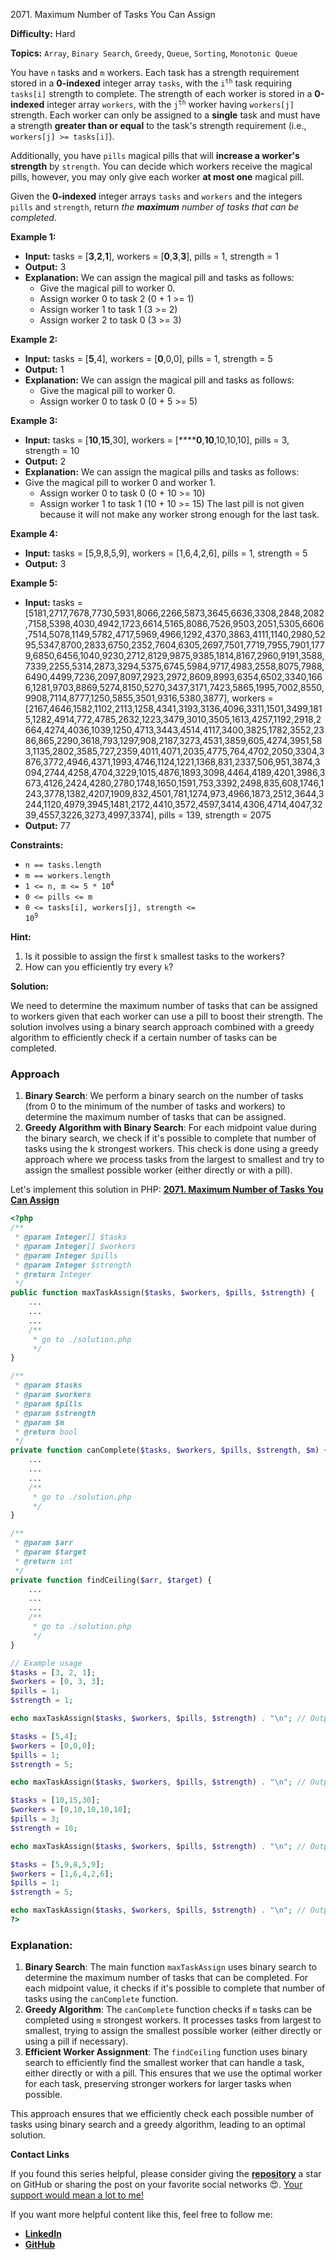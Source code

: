 2071\. Maximum Number of Tasks You Can Assign

**Difficulty:** Hard

**Topics:** `Array`, `Binary Search`, `Greedy`, `Queue`, `Sorting`, `Monotonic Queue`

You have `n` tasks and `m` workers. Each task has a strength requirement stored in a **0-indexed** integer array `tasks`, with the <code>i<sup>th</sup></code> task requiring `tasks[i]` strength to complete. The strength of each worker is stored in a **0-indexed** integer array `workers`, with the <code>j<sup>th</sup></code> worker having `workers[j]` strength. Each worker can only be assigned to a **single** task and must have a strength **greater than or equal** to the task's strength requirement (i.e., `workers[j] >= tasks[i]`).

Additionally, you have `pills` magical pills that will **increase a worker's strength** by `strength`. You can decide which workers receive the magical pills, however, you may only give each worker **at most one** magical pill.

Given the **0-indexed** integer arrays `tasks` and `workers` and the integers `pills` and `strength`, return _the **maximum** number of tasks that can be completed_.

**Example 1:**

- **Input:** tasks = [**3**,**2**,**1**], workers = [**0**,**3**,**3**], pills = 1, strength = 1
- **Output:** 3
- **Explanation:** We can assign the magical pill and tasks as follows:
  - Give the magical pill to worker 0.
  - Assign worker 0 to task 2 (0 + 1 >= 1)
  - Assign worker 1 to task 1 (3 >= 2)
  - Assign worker 2 to task 0 (3 >= 3)

**Example 2:**

- **Input:** tasks = [**5**,4], workers = [**0**,0,0], pills = 1, strength = 5
- **Output:** 1
- **Explanation:** We can assign the magical pill and tasks as follows:
  - Give the magical pill to worker 0.
  - Assign worker 0 to task 0 (0 + 5 >= 5)


**Example 3:**

- **Input:** tasks = [**10**,**15**,30], workers = [******0**,**10**,10,10,10], pills = 3, strength = 10
- **Output:** 2
- **Explanation:** We can assign the magical pills and tasks as follows:
- Give the magical pill to worker 0 and worker 1.
  - Assign worker 0 to task 0 (0 + 10 >= 10)
  - Assign worker 1 to task 1 (10 + 10 >= 15)
    The last pill is not given because it will not make any worker strong enough for the last task.


**Example 4:**

- **Input:** tasks = [5,9,8,5,9], workers = [1,6,4,2,6], pills = 1, strength = 5
- **Output:** 3


**Example 5:**

- **Input:** tasks = [5181,2717,7678,7730,5931,8066,2266,5873,3645,6636,3308,2848,2082,7158,5398,4030,4942,1723,6614,5165,8086,7526,9503,2051,5305,6606,7514,5078,1149,5782,4717,5969,4966,1292,4370,3863,4111,1140,2980,5295,5347,8700,2833,6750,2352,7604,6305,2697,7501,7719,7955,7901,1779,6850,6456,1040,9230,2712,8129,9875,9385,1814,8167,2960,9191,3588,7339,2255,5314,2873,3294,5375,6745,5984,9717,4983,2558,8075,7988,6490,4499,7236,2097,8097,2923,2972,8609,8993,6354,6502,3340,1666,1281,9703,8869,5274,8150,5270,3437,3171,7423,5865,1995,7002,8550,9908,7114,8777,1250,5855,3501,9316,5380,3877], workers = [2167,4646,1582,1102,2113,1258,4341,3193,3136,4096,3311,1501,3499,1815,1282,4914,772,4785,2632,1223,3479,3010,3505,1613,4257,1192,2918,2664,4274,4036,1039,1250,4713,3443,4514,4117,3400,3825,1782,3552,2386,865,2290,3618,793,1297,908,2187,3273,4531,3859,605,4274,3951,583,1135,2802,3585,727,2359,4011,4071,2035,4775,764,4702,2050,3304,3876,3772,4946,4371,1993,4746,1124,1221,1368,831,2337,506,951,3874,3094,2744,4258,4704,3229,1015,4876,1893,3098,4464,4189,4201,3986,3673,4126,2424,4280,2780,1748,1650,1591,753,3392,2498,835,608,1746,1243,3778,1382,4207,1909,832,4501,781,1274,973,4966,1873,2512,3644,3244,1120,4979,3945,1481,2172,4410,3572,4597,3414,4306,4714,4047,3239,4557,3226,3273,4997,3374], pills = 139, strength = 2075
- **Output:** 77



**Constraints:**

- `n == tasks.length`
- `m == workers.length`
- <code>1 <= n, m <= 5 * 10<sup>4</sup></code>
- `0 <= pills <= m`
- <code>0 <= tasks[i], workers[j], strength <= 10<sup>9</sup></code>


**Hint:**
1. Is it possible to assign the first `k` smallest tasks to the workers?
2. How can you efficiently try every `k`?



**Solution:**

We need to determine the maximum number of tasks that can be assigned to workers given that each worker can use a pill to boost their strength. The solution involves using a binary search approach combined with a greedy algorithm to efficiently check if a certain number of tasks can be completed.

### Approach
1. **Binary Search**: We perform a binary search on the number of tasks (from 0 to the minimum of the number of tasks and workers) to determine the maximum number of tasks that can be assigned.
2. **Greedy Algorithm with Binary Search**: For each midpoint value during the binary search, we check if it's possible to complete that number of tasks using the k strongest workers. This check is done using a greedy approach where we process tasks from the largest to smallest and try to assign the smallest possible worker (either directly or with a pill).

Let's implement this solution in PHP: **[2071. Maximum Number of Tasks You Can Assign](https://github.com/mah-shamim/leet-code-in-php/tree/main/algorithms/002071-maximum-number-of-tasks-you-can-assign/solution.php)**

```php
<?php
/**
 * @param Integer[] $tasks
 * @param Integer[] $workers
 * @param Integer $pills
 * @param Integer $strength
 * @return Integer
 */
public function maxTaskAssign($tasks, $workers, $pills, $strength) {
    ...
    ...
    ...
    /**
     * go to ./solution.php
     */
}

/**
 * @param $tasks
 * @param $workers
 * @param $pills
 * @param $strength
 * @param $m
 * @return bool
 */
private function canComplete($tasks, $workers, $pills, $strength, $m) {
    ...
    ...
    ...
    /**
     * go to ./solution.php
     */
}

/**
 * @param $arr
 * @param $target
 * @return int
 */
private function findCeiling($arr, $target) {
    ...
    ...
    ...
    /**
     * go to ./solution.php
     */
}

// Example usage
$tasks = [3, 2, 1];
$workers = [0, 3, 3];
$pills = 1;
$strength = 1;

echo maxTaskAssign($tasks, $workers, $pills, $strength) . "\n"; // Output: 3

$tasks = [5,4];
$workers = [0,0,0];
$pills = 1;
$strength = 5;

echo maxTaskAssign($tasks, $workers, $pills, $strength) . "\n"; // Output: 1

$tasks = [10,15,30];
$workers = [0,10,10,10,10];
$pills = 3;
$strength = 10;

echo maxTaskAssign($tasks, $workers, $pills, $strength) . "\n"; // Output: 2

$tasks = [5,9,8,5,9];
$workers = [1,6,4,2,6];
$pills = 1;
$strength = 5;

echo maxTaskAssign($tasks, $workers, $pills, $strength) . "\n"; // Output: 3
?>
```

### Explanation:

1. **Binary Search**: The main function `maxTaskAssign` uses binary search to determine the maximum number of tasks that can be completed. For each midpoint value, it checks if it's possible to complete that number of tasks using the `canComplete` function.
2. **Greedy Algorithm**: The `canComplete` function checks if `m` tasks can be completed using `m` strongest workers. It processes tasks from largest to smallest, trying to assign the smallest possible worker (either directly or using a pill if necessary).
3. **Efficient Worker Assignment**: The `findCeiling` function uses binary search to efficiently find the smallest worker that can handle a task, either directly or with a pill. This ensures that we use the optimal worker for each task, preserving stronger workers for larger tasks when possible.

This approach ensures that we efficiently check each possible number of tasks using binary search and a greedy algorithm, leading to an optimal solution.

**Contact Links**

If you found this series helpful, please consider giving the **[repository](https://github.com/mah-shamim/leet-code-in-php)** a star on GitHub or sharing the post on your favorite social networks 😍. [Your support would mean a lot to me!](https://isolatedcompliments.com/v09uayg6h?key=a647d02f1aafcddaf10536d7cd00bd7c)

If you want more helpful content like this, feel free to follow me:

- **[LinkedIn](https://www.linkedin.com/in/arifulhaque/)**
- **[GitHub](https://github.com/mah-shamim)**